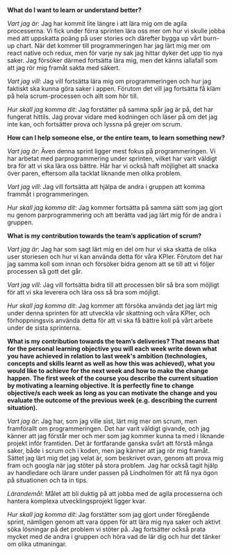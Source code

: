 **What do I want to learn or understand better?**

*Vart jag är*: Jag har kommit lite längre i att lära mig om de agila processerna. Vi fick under förra sprinten lära oss mer om hur vi skulle jobba med att uppskatta poäng på user stories och därefter bygga up vårt burn-up chart. När det kommer till programmeringen har jag lärt mig mer om react native och redux, men för varje ny sak jag hittar dyker det upp tio nya saker. Jag försöker därmed fortsätta lära mig, men det känns iallafall som att jag rör mig framåt sakta med säkert. 

*Vart jag vill*: Jag vill fortsätta lära mig om programmeringen och hur jag faktiskt ska kunna göra saker i appen. Förutom det vill jag fortsätta få kläm på hela scrum-processen och allt som hör till. 

*Hur skall jag komma dit*: Jag forstätter på samma spår jag är på, det har fungerat hittils. Jag provar vidare med kodningen och läser på om det jag inte kan, och fortsätter prova och lyssna på grejer om scrum. 

**How can I help someone else, or the entire team, to learn something new?**

*Vart jag är*: Även denna sprint ligger mest fokus på programmeringen. Vi har arbetat med parprogrammering under sprinten, vilket har varit väldigt bra för att vi ska lära oss bättre. Här har vi också haft möjlighet att snacka över paren, eftersom alla tacklat liknande men olika problem.

*Vart jag vill*: Jag vill fortsätta att hjälpa de andra i gruppen att komma frammåt i programmeringen. 

*Hur skall jag komma dit*: Jag kommer fortsätta på samma sätt som jag gjort nu genom parprogrammering och att berätta vad jag lärt mig för de andra i gruppen. 


**What is my contribution towards the team’s application of scrum?**

*Vart jag är*: Jag har som sagt lärt mig en del om hur vi ska skatta de olika user storiesen och hur vi kan använda detta för våra KPIer. Förutom det har jag samma koll som innan och försöker bidra genom att se till att vi följer processen så gott det går. 

*Vart jag vill*: Jag vill fortsätta bidra till att processen blir så bra som möjligt för att vi ska leverera och lära oss så bra som möjligt. 

*Hur skall jag komma dit*: Jag kommer att försöka använda det jag lärt mig under denna sprinten för att utveckla vår skattning och våra KPIer, och förhoppningsvis använda detta för att vi ska få bättre koll på vårt arbete under de sista sprinterna. 


**What is my contribution towards the team’s deliveries? That means that for the personal learning objective you will each week write down what you have achieved in relation to last week's ambition (technologies, concepts and skills learnt as well as how this was achieved), what you would like to achieve for the next week and how to make the change happen. The first week of the course you describe the current situation by motivating a learning objective. It is perfectly fine to change objective/s each week as long as you can motivate the change and you evaluate the outcome of the previous week (e.g. describing the current situation).**

*Vart jag är*: Jag har, som jag ville sist, lärt mig mer om scrum, men framförallt om programmeringen. Det har varit väldigt givande, och jag känner att jag förstår mer och mer som jag kommer kunna ta med i liknande projekt inför framtiden. Det är fortfarande ganska svårt att förstå många saker, både i scrum och i koden, men jag känner att jag rör mig framåt. Sättet jag lärt mig det jag velat är, som beskrivet ovan, genom att prova mig fram och googla när jag stöter på stora problem. Jag har också tagit hjälp av handledare och lärare under passen på Lindholmen för att få nya ögon på situationen och ta in tips. 

*Lärandemål*: Målet att bli duktig på att jobba med de agila processerna och hantera komplexa utvecklingsprojekt ligger kvar. 

*Hur skall jag komma dit*: Jag forstätter som jag gjort under föregående sprint, nämligen genom att vara öppen för att lära mig nya saker och aktivt söka lösningar på det problem vi stöter på. Jag fortsätter också prata mycket med de andra i gruppen och höra vad de lär dig och hur det tänker om olika utmaningar. 
